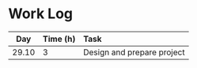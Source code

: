 # Work Log

|  Day  | Time (h) | Task                       |
| :---: | :------- | :------------------------- |
| 29.10 | 3        | Design and prepare project |
